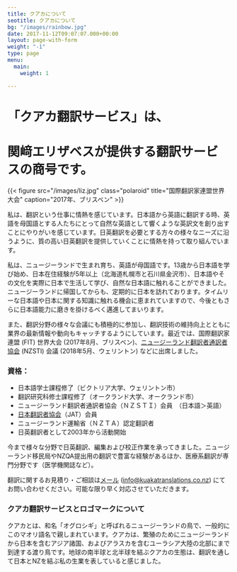 ```yaml
---
title: クアカについて
seotitle: クアカについて
bg: "/images/rainbow.jpg"
date: 2017-11-12T09:07:07.000+00:00
layout: page-with-form
weight: "-1"
type: page
menu:
  main:
    weight: 1

---
```

# 「クアカ翻訳サービス」は、

# 関﨑エリザベスが提供する翻訳サービスの商号です。

{{< figure src="/images/liz.jpg" class="polaroid" title="国際翻訳家連盟世界大会" caption="2017年、ブリスベン" >}}

私は、翻訳という仕事に情熱を感じています。日本語から英語に翻訳する時、英語を母国語とする人たちにとって自然な英語として響くような英訳文を創り出すことにやりがいを感じています。日英翻訳を必要とする方々の様々なニーズに沿うように、質の高い日英翻訳を提供していくことに情熱を持って取り組んでいます。

私は、ニュージーランドで生まれ育ち、英語が母国語です。13歳から日本語を学び始め、日本在住経験が5年以上（北海道札幌市と石川県金沢市）、日本語やその文化を実際に日本で生活して学び、自然な日本語に触れることができました。ニュージーランドに帰国してからも、定期的に日本を訪れております。タイムリーな日本語や日本に関する知識に触れる機会に恵まれていますので、今後ともさらに日本語能力に磨きを掛けるべく邁進してまいります。

また、翻訳分野の様々な会議にも積極的に参加し、翻訳技術の維持向上とともに業界の最新情報や動向もキャッチするようにしています。最近では、国際翻訳家連盟 (FIT) 世界大会 (2017年8月、ブリスベン)、[ニュージーランド翻訳者通訳者協会](https://www.nzsti.org/) (NZSTI) 会議 (2018年5月、ウェリントン) などに出席しました。

### 資格：

* 日本語学士課程修了（ビクトリア大学、ウェリントン市）
* 翻訳研究科修士課程修了（オークランド大学、オークランド市）
* ニュージーランド翻訳者通訳者協会（ＮＺＳＴＩ）会員　（日本語＞英語）
* [日本翻訳者協会](https://jat.org/ja/)（JAT）会員
* ニュージーランド運輸省（ＮＺＴＡ）認定翻訳者
* 日英翻訳者として2003年から活動開始

今まで様々な分野で日英翻訳、編集および校正作業を承ってきました。ニュージーランド移民局やNZQA提出用の翻訳で豊富な経験があるほか、医療系翻訳が専門分野です（医学機関誌など）。

翻訳に関するお見積り・ご相談は[メール](mailto:info@kuakatranslations.co.nz) (info@kuakatranslations.co.nz) にてお問い合わせください。可能な限り早く対応させていただきます。

### クアカ翻訳サービスとロゴマークについて

クアカとは、和名「オグロシギ」と呼ばれるニュージーランドの鳥で、一般的にこのマオリ語名で親しまれています。クアカは、繁殖のためにニュージーランドから日本を含むアジア諸国、およびアラスカを含むユーラシア大陸の北部にまで到達する渡り鳥です。地球の南半球と北半球を結ぶクアカの生態は、翻訳を通して日本とNZを結ぶ私の生業を表していると感じました。